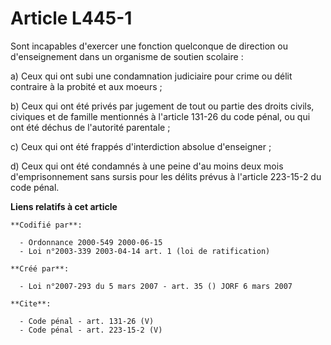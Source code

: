 # Article L445-1

Sont incapables d'exercer une fonction quelconque de direction ou d'enseignement dans un organisme de soutien scolaire : 

a) Ceux qui ont subi une condamnation judiciaire pour crime ou délit contraire à la probité et aux moeurs ; 

b) Ceux qui ont été privés par jugement de tout ou partie des droits civils, civiques et de famille mentionnés à l'article
131-26 du code pénal, ou qui ont été déchus de l'autorité parentale ; 

c) Ceux qui ont été frappés d'interdiction absolue d'enseigner ; 

d) Ceux qui ont été condamnés à une peine d'au moins deux mois d'emprisonnement sans sursis pour les délits prévus à
l'article 223-15-2 du code pénal.

**Liens relatifs à cet article**

	**Codifié par**:

	  - Ordonnance 2000-549 2000-06-15
	  - Loi n°2003-339 2003-04-14 art. 1 (loi de ratification)

	**Créé par**:

	  - Loi n°2007-293 du 5 mars 2007 - art. 35 () JORF 6 mars 2007

	**Cite**:

	  - Code pénal - art. 131-26 (V)
	  - Code pénal - art. 223-15-2 (V)
